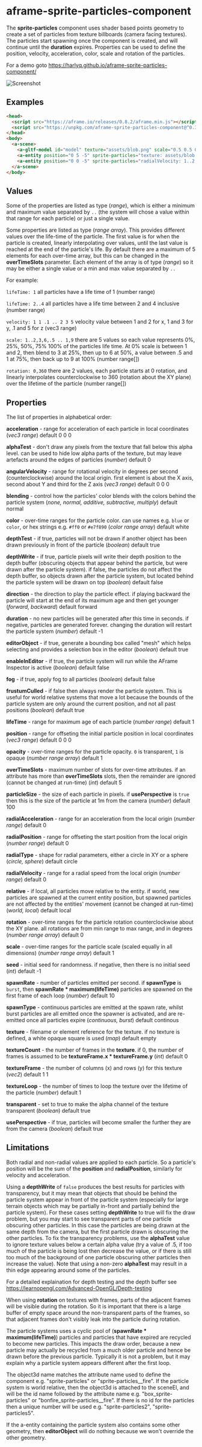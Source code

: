 # aframe-sprite-particles-component

The **sprite-particles** component uses shader based points geometry to create a set of particles from texture billboards (camera facing textures).  The particles start spawning once the component is created, and will continue until the **duration** expires. Properties can be used to define the position, velocity, acceleration, color, scale and rotation of the particles.

For a demo goto https://harlyq.github.io/aframe-sprite-particles-component/

![Screenshot](assets/screenshot.jpg)

## Examples
```html
<head>
  <script src="https://aframe.io/releases/0.8.2/aframe.min.js"></script>
  <script src="https://unpkg.com/aframe-sprite-particles-component@^0.3.0/aframe-sprite-particles-component.js"></script>
</head>
<body>
  <a-scene>
    <a-gltf-model id="model" texture="assets/blob.png" scale="0.5 0.5 0.5" visible="false"></a-gltf-model>
    <a-entity position="0 5 -5" sprite-particles="texture: assets/blob.png; velocity: .1 1 .1; acceleration: 0 -1 0..0 -2 0; color: red,yellow"></a-entity>
    <a-entity position="0 0 -5" sprite-particles="radialVelocity: 1..2; color: red"></a-entity>
  </a-scene>
</body>
```

## Values
Some of the properties are listed as type (*range*), which is either a minimum and maximum value separated by `..` (the system will chose a value within that range for each particle) or just a single value.

Some properties are listed as type (*range array*). This provides different values over the life-time of the particle.  The first value is for when the particle is created, linearly interpolating over values, until the last value is reached at the end of the particle's life.  By default there are a maximum of 5 elements for each over-time array, but this can be changed in the **overTimeSlots** parameter. Each element of the array is of type (*range*) so it may be either a single value or a min and max value separated by `..`

For example:

`lifeTime: 1` all particles have a life time of 1 (number range)

`lifeTime: 2..4` all particles have a life time between 2 and 4 inclusive (number range)

`velocity: 1 1 .1 .. 2 3 5` velocity value between 1 and 2 for x, 1 and 3 for y, .1 and 5 for z (vec3 range)

`scale: 1..2,3,6,.5 .. 1,9` there are 5 values so each value represents 0%, 25%, 50%, 75% 100% of the particles life time. At 0% scale is between 1 and 2, then blend to 3 at 25%, then up to 6 at 50%, a value between .5 and 1 at 75%, then back up to 9 at 100% (number range[])

`rotation: 0,360` there are 2 values, each particle starts at 0 rotation, and linearly interpolates counterclockwise to 360 (rotation about the XY plane) over the lifetime of the particle (number range[])

## Properties
The list of properties in alphabetical order:

**acceleration** - range for acceleration of each particle in local coordinates (*vec3 range*) default 0 0 0

**alphaTest** - don't draw any pixels from the texture that fall below this alpha level. can be used to hide low alpha parts of the texture, but may leave artefacts around the edges of particles (*number*) default 0

**angularVelocity** - range for rotational velocity in degrees per second (counterclockwise) around the local origin. first element is about the X axis, second about Y and third for the Z axis (*vec3 range*) default 0 0 0

**blending** - control how the particles' color blends with the colors behind the particle system (*none, normal, additive, subtractive, multiply*) default normal

**color** - over-time ranges for the particle color. can use names e.g. `blue` or `color`, or hex strings e.g. `#ff0` or `#e7f890` (*color range array*) default white

**depthTest** - if true, particles will not be drawn if another object has been drawn previously in front of the particle (*boolean*) default true

**depthWrite** - if true, particle pixels will write their depth position to the depth buffer (obscuring objects that appear behind the particle, but were drawn after the particle system). if false, the particles do not affect the depth buffer, so objects drawn after the particle system, but located behind the particle system will be drawn on top (*boolean*) default false

**direction** - the direction to play the particle effect. if playing backward the particle will start at the end of its maximum age and then get younger (*forward, backward*) default forward

**duration** - no new particles will be generated after this time in seconds. if negative, particles are generated forever. changing the duration will restart the particle system (*number*) default -1

**editorObject** - if true, generate a bounding box called "mesh" which helps selecting and provides a selection box in the editor (*boolean*) default true

**enableInEditor** - if true, the particle system will run while the AFrame Inspector is active (*boolean*) default false

**fog** - if true, apply fog to all particles (*boolean*) default false

**frustumCulled** - if false then always render the particle system. This is useful for world relative systems that move a lot because the bounds of the particle system are only around the current position, and not all past positions (*boolean*) default true

**lifeTime** - range for maximum age of each particle (*number range*) default 1

**position** - range for offseting the initial particle position in local coordinates (*vec3 range*) default 0 0 0

**opacity** - over-time ranges for the particle opacity. `0` is transparent, `1` is opaque (*number range array*) default 1

**overTimeSlots** - maximum number of slots for over-time attributes. if an attribute has more than **overTimeSlots** slots, then the remainder are ignored (cannot be changed at run-time) (*int*) default 5

**particleSize** - the size of each particle in pixels. if **usePerspective** is `true` then this is the size of the particle at 1m from the camera (*number*) default 100

**radialAcceleration** - range for an acceleration from the local origin (*number range*) default 0

**radialPosition** - range for offseting the start position from the local origin (*number range*) default 0

**radialType** - shape for radial parameters, either a circle in XY or a sphere (*circle, sphere*) default circle

**radialVelocity** - range for a radial speed from the local origin (*number range*) default 0

**relative** - if local, all particles move relative to the entity. if world, new particles are spawned at the current entity position, but spawned particles are not affected by the entities' movement (cannot be changed at run-time) (*world, local*) default local

**rotation** - over-time ranges for the particle rotation counterclockwise about the XY plane. all rotations are from min range to max range, and in degrees (*number range array*) default 0

**scale** - over-time ranges for the particle scale (scaled equally in all dimensions) (*number range array*) default 1

**seed** - initial seed for randomness. if negative, then there is no initial seed (*int*) default -1

**spawnRate** - number of particles emitted per second. if **spawnType** is `burst`, then **spawnRate * maximum(lifeTime)** particles are spawned on the first frame of each loop (*number*) default 10

**spawnType** - continuous particles are emitted at the spawn rate, whilst burst particles are all emitted once the spawner is activated, and are re-emitted once all particles expire (*continuous, burst*) default continous

**texture** - filename or element reference for the texture. if no texture is defined, a white opaque square is used (*map*) default empty

**textureCount** - the number of frames in the **texture**. if 0, the number of frames is assumed to be **textureFrame.x * textureFrame.y** (*int*) default 0

**textureFrame** - the number of columns (x) and rows (y) for this texture (*vec2*) default 1 1

**textureLoop** - the number of times to loop the texture over the lifetime of the particle (*number*) default 1

**transparent** - set to true to make the alpha channel of the texture transparent (*boolean*) default true

**usePerspective** - if true, particles will become smaller the further they are from the camera (*boolean*) default true


## Limitations

Both radial and non-radial values are applied to each particle. So a particle's position will be the sum of the **position** and **radialPosition**, similarly for velocity and acceleration.

Using a **depthWrite** of `false` produces the best results for particles with transparency, but it may mean that objects that should be behind the particle system appear in front of the particle system (especially for large terrain objects which may be partially in-front and partially behind the particle system).  For these cases setting **depthWrite** to true will fix the draw problem, but you may start to see transparent parts of one particle obscuring other particles.  In this case the particles are being drawn at the same depth from the camera, but the first particle drawn is obscuring the other particles.  To fix the transparency problems, use the **alphaTest** value to ignore texture values below a certain alpha value (try a value of .5, if too much of the particle is being lost then decrease the value, or if there is still too much of the background of one particle obscuring other particles then increase the value).  Note that using a non-zero **alphaTest** may result in a thin edge appearing around some of the particles.

For a detailed explaination for depth testing and the depth buffer see https://learnopengl.com/Advanced-OpenGL/Depth-testing

When using **rotation** on textures with frames, parts of the adjacent frames will be visible during the rotation.  So it is important that there is a large buffer of empty space around the non-transparent parts of the frames, so that adjacent frames don't visibly leak into the particle during rotation.

The particle systems uses a cyclic pool of (**spawnRate * maximum(lifeTime)**) particles and particles that have expired are recycled to become new particles.  This impacts the draw order, because a new particle may actually be recycled from a much older particle and hence be drawn before the previous particle. Typically it is not a problem, but it may explain why a particle system appears different after the first loop.

The object3d name matches the attribute name used to define the component e.g. "sprite-particles" or "sprite-particles__fire".  If the particle system is world relative, then the object3d is attached to the sceneEl, and will
be the id name followed by the attribute name e.g. "box_sprite-particles" or "bonfire_sprite-particles__fire".  If there is no id for the particles then a unique number will be used e.g. "sprite-particles2", "sprite-particles5".

If the a-entity containing the particle system also contains some other geometry, then **editorObject** will do nothing because we won't override the other geometry.